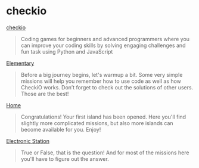 # checkio

[checkio](https://py.checkio.org/station/home/)

> Coding games for beginners and advanced programmers where you can improve your coding skills by solving engaging challenges and fun task using Python and JavaScript

[Elementary](https://py.checkio.org/station/library/)

> Before a big journey begins, let's warmup a bit. Some very simple missions will help you remember how to use code as well as how CheckiO works. Don’t forget to check out the solutions of other users. Those are the best!

[Home](https://py.checkio.org/station/home/)

> Congratulations! Your first island has been opened. Here you'll find slightly more complicated missions, but also more islands can become available for you. Enjoy!

[Electronic Station](https://py.checkio.org/station/electronic-station/)

> True or False, that is the question! And for most of the missions here you'll have to figure out the answer.